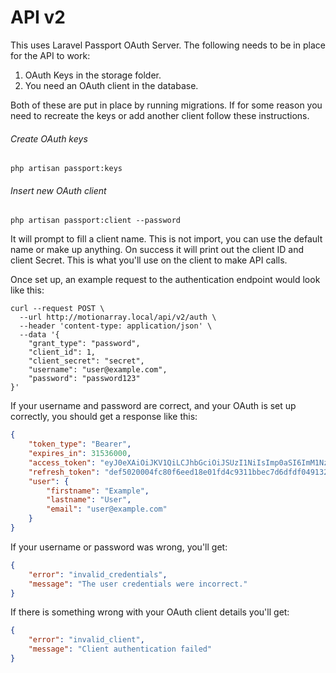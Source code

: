 # API v2
This uses Laravel Passport OAuth Server. The following needs to be in place for the API to work:
1. OAuth Keys in the storage folder.
2. You need an OAuth client in the database.

Both of these are put in place by running migrations. If for some reason you need to recreate the keys or add another client follow these instructions.

###### Create OAuth keys
`php artisan passport:keys`

###### Insert new OAuth client
`php artisan passport:client --password`

It will prompt to fill a client name. This is not import, you can use the default name or make up anything.
On success it will print out the client ID and client Secret. This is what you'll use on the client to make API calls.

Once set up, an example request to the authentication endpoint would look like this:
```
curl --request POST \
  --url http://motionarray.local/api/v2/auth \
  --header 'content-type: application/json' \
  --data '{
	"grant_type": "password",
	"client_id": 1,
	"client_secret": "secret",
	"username": "user@example.com",
	"password": "password123"
}'
```

If your username and password are correct, and your OAuth is set up correctly, you should get a response like this:
```json
{
	"token_type": "Bearer",
	"expires_in": 31536000,
	"access_token": "eyJ0eXAiOiJKV1QiLCJhbGciOiJSUzI1NiIsImp0aSI6ImM1NzZmM2M5OGQ5YTg3NDgzMWU1OTcyMzFmNTgwMGU4OTg1M...",
	"refresh_token": "def5020004fc80f6eed18e01fd4c9311bbec7d6dfdf04913286c8042621ef9fc13bf5130fc7adf1ca40cc7fb6aa0...",
	"user": {
		"firstname": "Example",
		"lastname": "User",
		"email": "user@example.com"
	}
}
```

If your username or password was wrong, you'll get:
```json
{
	"error": "invalid_credentials",
	"message": "The user credentials were incorrect."
}
```
If there is something wrong with your OAuth client details you'll get:
```json
{
	"error": "invalid_client",
	"message": "Client authentication failed"
}
```
